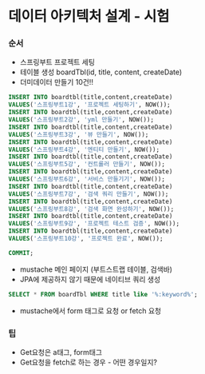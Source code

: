 # 데이터 아키텍처 설계 - 시험

### 순서
- 스프링부트 프로젝트 세팅
- 테이블 생성 boardTbl(id, title, content, createDate)
- 더미데이터 만들기 10건!!
```sql
INSERT INTO boardtbl(title,content,createDate) 
VALUES('스프링부트1강', '프로젝트 세팅하기', NOW());
INSERT INTO boardtbl(title,content,createDate) 
VALUES('스프링부트2강', 'yml 만들기', NOW());
INSERT INTO boardtbl(title,content,createDate) 
VALUES('스프링부트3강', '뷰 만들기', NOW());
INSERT INTO boardtbl(title,content,createDate) 
VALUES('스프링부트4강', '엔티티 만들기', NOW());
INSERT INTO boardtbl(title,content,createDate) 
VALUES('스프링부트5강', '컨트롤러 만들기', NOW());
INSERT INTO boardtbl(title,content,createDate) 
VALUES('스프링부트6강', '서비스 만들기기', NOW());
INSERT INTO boardtbl(title,content,createDate) 
VALUES('스프링부트7강', '검색 쿼리 만들기', NOW());
INSERT INTO boardtbl(title,content,createDate) 
VALUES('스프링부트8강', '검색 화면 완성하기', NOW());
INSERT INTO boardtbl(title,content,createDate) 
VALUES('스프링부트9강', '프로젝트 테스트 검증', NOW());
INSERT INTO boardtbl(title,content,createDate) 
VALUES('스프링부트10강', '프로젝트 완료', NOW());

COMMIT;
```
- mustache 메인 페이지 (부트스트랩 테이블, 검색바)
- JPA에 제공하지 않기 때문에 네이티브 쿼리 생성
```sql
SELECT * FROM boardTbl WHERE title like '%:keyword%';
```
- mustache에서 form 태그로 요청  or fetch 요청

### 팁
- Get요청은 a태그, form태그
- Get요청을 fetch로 하는 경우 - 어떤 경우일지?